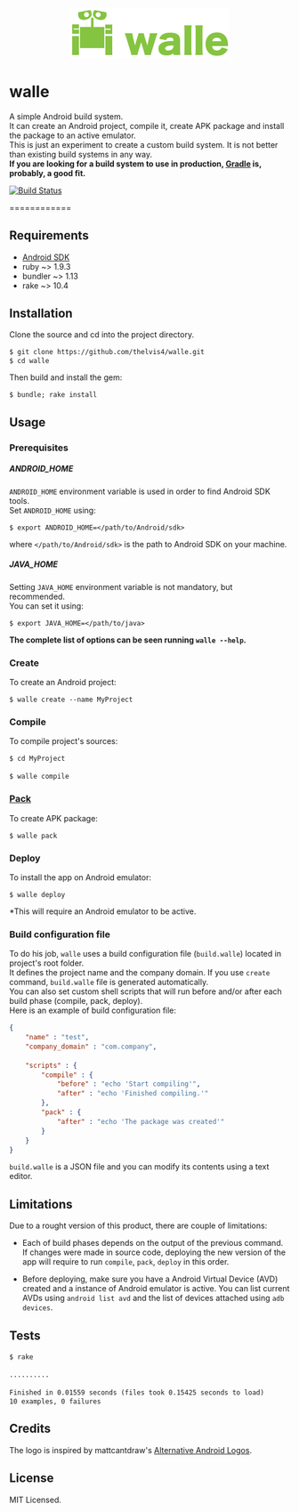 <h3 align="center">
  <img src="assets/logo.png" alt="walle"/>
</h3>

# walle

A simple Android build system.  
It can create an Android project, compile it, create APK package and install the package to an active emulator.  
This is just an experiment to create a custom build system. It is not better than existing build systems in any way.  
**If you are looking for a build system to use in production, [Gradle](https://gradle.org) is, probably, a good fit.**

[![Build Status](https://travis-ci.org/thelvis4/walle.svg?branch=master)](https://travis-ci.org/thelvis4/walle)

============

## Requirements

- [Android SDK](https://developer.android.com/studio/index.html)
- ruby ~> 1.9.3
- bundler ~> 1.13
- rake ~> 10.4

## Installation

Clone the source and cd into the project directory.

    $ git clone https://github.com/thelvis4/walle.git
    $ cd walle

Then build and install the gem:

    $ bundle; rake install


## Usage

### Prerequisites

##### ANDROID_HOME

`ANDROID_HOME` environment variable is used in order to find Android SDK tools.  
Set `ANDROID_HOME` using:
  
    $ export ANDROID_HOME=</path/to/Android/sdk>

where `</path/to/Android/sdk>` is the path to Android SDK on your machine.

##### JAVA_HOME

Setting `JAVA_HOME` environment variable is not mandatory, but recommended.  
You can set it using:

    $ export JAVA_HOME=</path/to/java>



**The complete list of options can be seen running `walle --help`.**

### Create
To create an Android project:

    $ walle create --name MyProject

### Compile
To compile project's sources:

    $ cd MyProject
    
    $ walle compile

### [Pack](https://youtu.be/9XYvIH4TgKE)
To create APK package:

    $ walle pack

### Deploy
To install the app on Android emulator:

    $ walle deploy

*This will require an Android emulator to be active.


### Build configuration file
To do his job, `walle` uses a build configuration file (`build.walle`) located in project's root folder.  
It defines the project name and the company domain. If you use `create` command, `build.walle` file is generated automatically.  
You can also set custom shell scripts that will run before and/or after each build phase (compile, pack, deploy).  
Here is an example of build configuration file:
```JSON
{
    "name" : "test",
    "company_domain" : "com.company",
    
    "scripts" : {
        "compile" : {
            "before" : "echo 'Start compiling'",
            "after" : "echo 'Finished compiling.'"
        },
        "pack" : {
            "after" : "echo 'The package was created'"
        }
    }
}

```

`build.walle` is a JSON file and you can modify its contents using a text editor.


## Limitations

Due to a rought version of this product, there are couple of limitations:
* Each of build phases depends on the output of the previous command. If changes were made in source code, deploying the new version of the app will require to run `compile`, `pack`, `deploy` in this order.

* Before deploying, make sure you have a Android Virtual Device (AVD) created and a instance of Android emulator is active.
You can list current AVDs using `android list avd` and the list of devices attached using `adb devices`.


## Tests

    $ rake

    ..........

    Finished in 0.01559 seconds (files took 0.15425 seconds to load)
    10 examples, 0 failures


## Credits

The logo is inspired by mattcantdraw's [Alternative Android Logos](http://mattcantdraw.deviantart.com/art/Alternative-Android-Logos-345898996).


## License

MIT Licensed.
